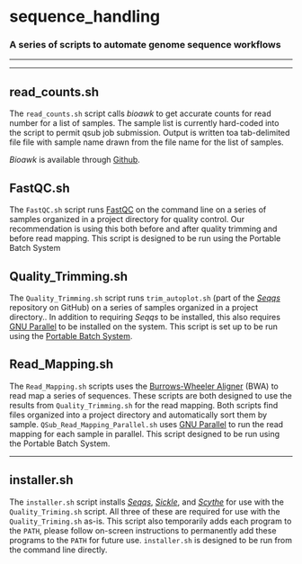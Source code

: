 # sequence_handling
### A series of scripts to automate genome sequence workflows
___
___
## read_counts.sh
The `read_counts.sh` script calls _bioawk_ to get accurate counts for read number for a list of samples. The sample list is currently hard-coded into the script to permit qsub job submission. Output is written toa tab-delimited file file with sample name drawn from the file name for the list of samples.

_Bioawk_ is available through [Github](https://github.com/lh3/bioawk).

## FastQC.sh
The `FastQC.sh` script runs [FastQC](http://www.bioinformatics.babraham.ac.uk/projects/fastqc/) on the command line on a series of samples organized in a project directory for quality control. Our recommendation is using this both before and after quality trimming and before read mapping. This script is designed to be run using the Portable Batch System

## Quality\_Trimming.sh
The `Quality_Trimming.sh` script runs `trim_autoplot.sh` (part of the [_Seqqs_](https://github.com/morrelllab.seqqs) repository on GitHub) on a series of samples organized in a project directory.. In addition to requiring _Seqqs_ to be installed, this also requires [GNU Parallel](http://www.gnu.org/software/parallel/) to be installed on the system. This script is set up to be run using the [Portable Batch System](http://www.pbsworks.com/).

## Read\_Mapping.sh
The `Read_Mapping.sh` scripts uses the [Burrows-Wheeler Aligner](http://bio-bwa.sourceforge.net/) (BWA) to read map a series of sequences. These scripts are both designed to use the results from `Quality_Trimming.sh` for the read mapping. Both scripts find files organized into a project directory and automatically sort them by sample. `QSub_Read_Mapping_Parallel.sh` uses [GNU Parallel](http://www.gnu.org/software/parallel/) to run the read mapping for each sample in parallel. This script designed to be run using the Portable Batch System.
___
## installer.sh
The `installer.sh` script installs [_Seqqs_](https://github.com/morrelllab.seqqs), [_Sickle_](https://github.com/vsbuffalo/sickle), and [_Scythe_](https://github.com/vsbuffalo/scythe) for use with the `Quality_Triming.sh` script. All three of these are required for use with the `Quality_Triming.sh` as-is. This script also temporarily adds each program to the `PATH`, please follow on-screen instructions to permanently add these programs to the `PATH` for future use. `installer.sh` is designed to be run from the command line directly.
